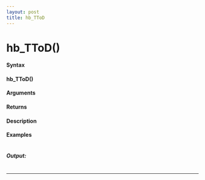```yaml
---
layout: post
title: hb_TToD
---
```


# hb_TToD()


#### Syntax

#### hb_TToD()

#### Arguments

#### Returns

#### Description

#### Examples

```

```

##### Output:

```

```

---